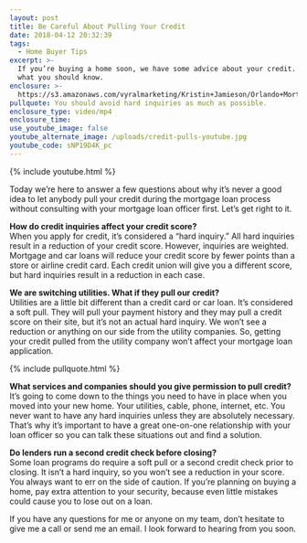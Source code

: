 ```yaml
---
layout: post
title: Be Careful About Pulling Your Credit
date: 2018-04-12 20:32:39
tags:
  - Home Buyer Tips
excerpt: >-
  If you’re buying a home soon, we have some advice about your credit. Here’s
  what you should know.
enclosure: >-
  https://s3.amazonaws.com/vyralmarketing/Kristin+Jamieson/Orlando+Mortgages-+Pull+Credit.mp4
pullquote: You should avoid hard inquiries as much as possible.
enclosure_type: video/mp4
enclosure_time:
use_youtube_image: false
youtube_alternate_image: /uploads/credit-pulls-youtube.jpg
youtube_code: sNP19D4K_pc
---
```


{% include youtube.html %}

Today we’re here to answer a few questions about why it’s never a good idea to let anybody pull your credit during the mortgage loan process without consulting with your mortgage loan officer first. Let’s get right to it.

**How do credit inquiries affect your credit score?**<br>When you apply for credit, it’s considered a “hard inquiry.” All hard inquiries result in a reduction of your credit score. However, inquiries are weighted. Mortgage and car loans will reduce your credit score by fewer points than a store or airline credit card. Each credit union will give you a different score, but hard inquiries result in a reduction in each case.

**We are switching utilities. What if they pull our credit?**<br>Utilities are a little bit different than a credit card or car loan. It’s considered a soft pull. They will pull your payment history and they may pull a credit score on their site, but it’s not an actual hard inquiry. We won’t see a reduction or anything on our side from the utility companies. So, getting your credit pulled from the utility company won’t affect your mortgage loan application.

{% include pullquote.html %}

**What services and companies should you give permission to pull credit?**<br>It’s going to come down to the things you need to have in place when you moved into your new home. Your utilities, cable, phone, internet, etc. You never want to have any hard inquiries unless they are absolutely necessary. That’s why it’s important to have a great one-on-one relationship with your loan officer so you can talk these situations out and find a solution.

**Do lenders run a second credit check before closing?**<br>Some loan programs do require a soft pull or a second credit check prior to closing. It isn’t a hard inquiry, so you won’t see a reduction in your score. You always want to err on the side of caution. If you’re planning on buying a home, pay extra attention to your security, because even little mistakes could cause you to lose out on a loan.

If you have any questions for me or anyone on my team, don’t hesitate to give me a call or send me an email. I look forward to hearing from you soon.